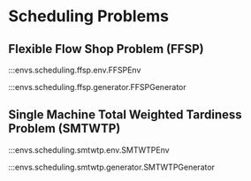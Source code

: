 # Scheduling Problems

## Flexible Flow Shop Problem (FFSP)

:::envs.scheduling.ffsp.env.FFSPEnv

:::envs.scheduling.ffsp.generator.FFSPGenerator

## Single Machine Total Weighted Tardiness Problem (SMTWTP)

:::envs.scheduling.smtwtp.env.SMTWTPEnv

:::envs.scheduling.smtwtp.generator.SMTWTPGenerator